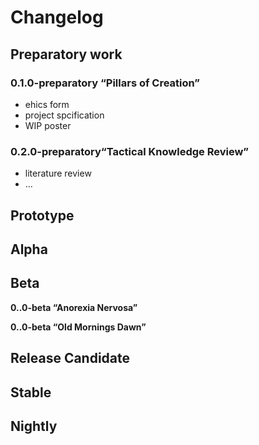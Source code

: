 # Changelog

## Preparatory work

### 0.1.0-preparatory “Pillars of Creation”

- ehics form
- project spcification
- WIP poster

### 0.2.0-preparatory“Tactical Knowledge Review”
- literature review
- …

## Prototype

## Alpha

## Beta

**0..0-beta “Anorexia Nervosa”**

**0..0-beta “Old Mornings Dawn”**

## Release Candidate

## Stable

## Nightly
